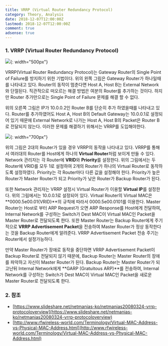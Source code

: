 ```yaml
---
title: VRRP (Virtual Router Redundancy Protocol)
category: Theory, Analysis
date: 2018-12-07T12:00:00Z
lastmod: 2018-12-07T12:00:00Z
comment: true
adsense: true
---
```


### 1. VRRP (Virtual Router Redundancy Protocol)

![]({{site.baseurl}}/images/theory_analysis/VRRP/Problem.PNG){: width="500px"}

VRRP(Virtual Router Redundancy Protocol)는 Gateway Router의 Single Point of Failure를 방지하기 위한 기법이다. 위의 왼쪽 그림은 Gateway Router가 하나일때를 나타내고 있다. Router의 동작이 멈춘다면 Host A, Host B는 External Network와 단절된다. 직관적으로 떠오르는 해결 방법은 여분의 Router를 추가하는 것이다. 하지만 Router 추가만으로는 Single Point of Failure 문제를 해결 할 수 없다.

위의 오른쪽 그림은 IP가 10.0.0.2인 Router B를 단순히 추가 하였을때를 나타내고 있다. Router를 추가하였어도 Host A, Host B의 Default Gateway는 10.0.0.1로 설정되어 있기 때문에 External Network로 나가는 Host A, Host B의 Packet은 Router B로 전달되지 않는다. 이러한 문제를 해결하기 위해서는 VRRP를 도입해야한다.

![]({{site.baseurl}}/images/theory_analysis/VRRP/VRRP.PNG){: width="700px"}

위의 그림은 2대의 Router가 있을 경우 VRRP의 동작을 나타내고 있다. VRRP를 통해서 여러대의 Router를 Host에게 하나의 **Virtual Router**처럼 보이게 만들 수 있다. Network 관리자는 각 Router에 **VRID**와 **Priority**를 설정한다. 위의 그림에서는 두 Router에 VRID를 모두 1로 설정하여 2개의 Router가 하나의 Virtual Router로 동작하도록 설정하였다. Priority는 각 Router마다 다른 값을 설정해야 한다. Priority가 높은 Router가 Master Router가 되고 Priority가 낮은 Router가 Backup Router가 된다.

또한 Network 관리자는 VRRP 설정시 Virtual Router가 이용할 **Virtual IP**를 설정한다. 위의 그림에서는 10.0.0.1로 설정되어 있다. Virtual Router의 Virtual MAC은 **0000.5e00.01{VRID}**의 규칙에 따라서 0000.5e00.0101를 이용한다. Master Router는 Host로 부터 ARP Request가 오면 ARP Response를 Host에게 전달하여, Internal Network를 구성하는 Switch가 Dest MAC이 Virtual MAC인 Packet을 Master Router로 전달되도록 한다. 또한 Master Router는 Backup Router에게 주기적으로 **VRRP Advertisement Packet**을 전송하여 Master Router가 정상 동작한다는 것을 Backup Router에게 알려준다. VRRP Advertisement Packet 전송 주기는 Router에서 설정가능하다.

만약 Master Router가 장애로 동작을 중단하면 VRRP Advertisement Packet이 Backup Router로 전달되지 않기 때문에, Backup Router는 Master Router의 장애를 파악하고 자신이 Master Router가 된다. Backup Router는 Master Router가 되고난뒤 Internal Network에게 **GARP (Gratuitous ARP)**를 전송하여, Internal Network를 구성하는 Switch가 Dest MAC이 Virtual MAC인 Packet을 새로운 Master Router로 전달되도록 한다.

### 2. 참조

* [https://www.slideshare.net/netmanias-ko/netmanias20080324-vrrp-protocoloverview](https://www.slideshare.net/netmanias-ko/netmanias20080324-vrrp-protocoloverview)
* [http://www.rfwireless-world.com/Terminology/Virtual-MAC-Address-vs-Physical-MAC-Address.html](http://www.rfwireless-world.com/Terminology/Virtual-MAC-Address-vs-Physical-MAC-Address.html)